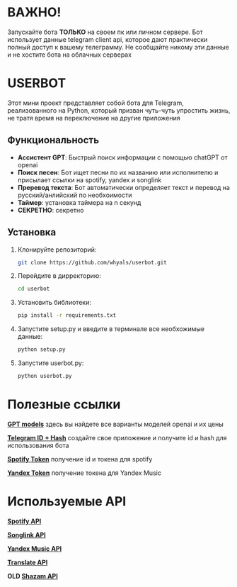 # ВАЖНО!

Запускайте бота **ТОЛЬКО** на своем пк или личном сервере. Бот использует данные telegram client api, которое дают практически полный доступ к вашему телеграмму. Не сообщайте никому эти данные и не хостите бота на облачных серверах

# USERBOT

Этот мини проект представляет собой бота для Telegram, реализованного на Python, который призван чуть-чуть упростить жизнь, не тратя время на переключение на другие приложения
## Функциональность

- **Ассистент GPT**: Быстрый поиск информации с помощью chatGPT от openai
- **Поиск песен**: Бот ищет песни по их названию или исполнителю и присылает ссылки на spotify, yandex и songlink
- **Преревод текста**: Бот автоматически определяет текст и перевод на русский/анлийский по необхоимости
- **Таймер**: установка таймера на n секунд
- **СЕКРЕТНО**: секретно



## Установка

1. Клонируйте репозиторий:
   ```bash
   git clone https://github.com/whyals/userbot.git
   
2. Перейдите в дирректорию:
   ```bash
   cd userbot

3. Установить библиотеки:
   ```bash
   pip install -r requirements.txt

4. Запустите setup.py и введите в терминале все необхожимые данные:
   ```bash
   python setup.py

5. Запустите userbot.py:
   ```bash
   python userbot.py

# Полезные ссылки

**[GPT models](https://platform.openai.com/docs/models/gpt-4o)** здесь вы найдете все варианты моделей openai и их цены

**[Telegram ID + Hash](https://my.telegram.org/apps)** cоздайте свое приложение и получите id и hash для использования бота

**[Spotify Token](https://developer.spotify.com/dashboard/152cff3c42a44766bbe1fdf5a3185cdc/settings)** получение id и токена для spotify

**[Yandex Token](https://yandex-music.readthedocs.io/en/main/token.html)** получение токена для Yandex Music



# Используемые API

**[Spotify API](https://spotipy.readthedocs.io/en/2.24.0)**

**[Songlink API](https://linktree.notion.site/API-d0ebe08a5e304a55928405eb682f6741)**

**[Yandex Music API](https://yandex-music.readthedocs.io/en/main/index.html)** 

**[Translate API](https://github.com/nidhaloff/deep-translator)** 

**OLD [Shazam API](https://github.com/shazamio/ShazamIO)**



